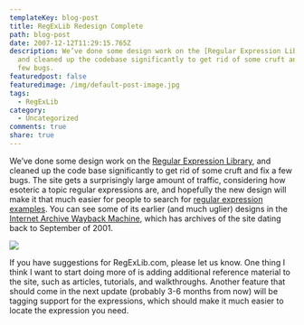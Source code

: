 ```yaml
---
templateKey: blog-post
title: RegExLib Redesign Complete
path: blog-post
date: 2007-12-12T11:29:15.765Z
description: We’ve done some design work on the [Regular Expression Library],
  and cleaned up the codebase significantly to get rid of some cruft and fix a
  few bugs.
featuredpost: false
featuredimage: /img/default-post-image.jpg
tags:
  - RegExLib
category:
  - Uncategorized
comments: true
share: true
---
```

<!--StartFragment-->

[](http://regexlib.com/ "RegexLib-Now")We’ve done some design work on the [Regular Expression Library](http://regexlib.com/), and cleaned up the code base significantly to get rid of some cruft and fix a few bugs. The site gets a surprisingly large amount of traffic, considering how esoteric a topic regular expressions are, and hopefully the new design will make it that much easier for people to search for [regular expression examples](http://regexlib.com/). You can see some of its earlier (and much uglier) designs in the [Internet Archive Wayback Machine](http://web.archive.org/web/*/http://regexlib.com), which has archives of the site dating back to September of 2001.

![](/img/regexlib.jpg)

If you have suggestions for RegExLib.com, please let us know. One thing I think I want to start doing more of is adding additional reference material to the site, such as articles, tutorials, and walkthroughs. Another feature that should come in the next update (probably 3-6 months from now) will be tagging support for the expressions, which should make it much easier to locate the expression you need.

<!--EndFragment-->
